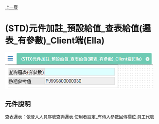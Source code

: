 [上一頁]({back})
# (STD)元件加註_預設給值_查表給值(邏表_有參數)_Client端(Ella)
![](attachment/FX999500001865.png)
## 元件說明
查表邏表：依登入人員序號查詢邏表.使用者設定_有傳入參數回傳欄位.員工代號